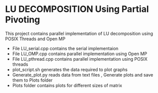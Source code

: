 # LU DECOMPOSITION Using Partial Pivoting
This project contains parallel implementation of LU decomposition using POSIX Threads and Open MP

* File LU_serial.cpp contains the serial implementaion
* File LU_OMP.cpp contains parallel implementation using Open MP
* File LU_pthread.cpp contains parallel implementation using POSIX threads
* plot_script.sh generates the data required to plot graphs
* Generate_plot.py reads data from text files , Generate plots and save them to Plots folder
* Plots folder contains plots for different sizes of matrix

